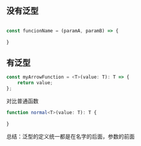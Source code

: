## 没有泛型
```typescript

const funcionName = (paramA, paramB) => {
    
}
```


## 有泛型
```typescript
const myArrowFunction = <T>(value: T): T => {
    return value;
};
```
对比普通函数
```typescript
function normal<T>(value: T): T {
    
}
```

总结：泛型的定义统一都是在名字的后面，参数的前面
